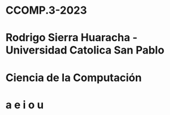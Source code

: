 # CCOMP.3-2023
# Rodrigo Sierra Huaracha - Universidad Catolica San Pablo
# Ciencia de la Computación
# a e i o u 

